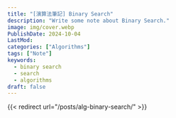 ```yaml
---
title: "[演算法筆記] Binary Search"
description: "Write some note about Binary Search."
image: img/cover.webp
PublishDate: 2024-10-04
LastMod: 
categories: ["Algorithms"]
tags: ["Note"]
keywords:
  - binary search
  - search
  - algorithms
draft: false
---
```


{{< redirect url="/posts/alg-binary-search/" >}}

